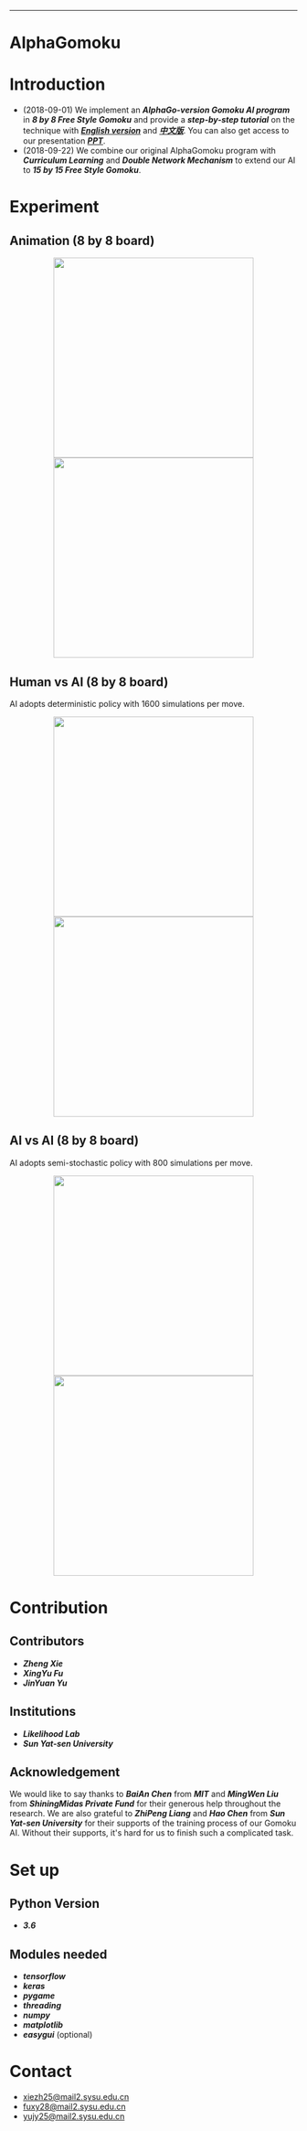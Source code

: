 ***
# AlphaGomoku

Introduction
====
-  (2018-09-01) We implement an ***AlphaGo-version Gomoku AI program*** in ***8 by 8 Free Style Gomoku*** and provide a ***step-by-step tutorial*** on the technique with [***English version***](https://github.com/PolyKen/AlphaRenju_Zero/blob/master/tutorial/gomoku_paper.pdf) and [***中文版***](https://github.com/PolyKen/AlphaRenju_Zero/blob/master/tutorial/gomoku_paper_chinese.pdf). You can also get access to our presentation [***PPT***](https://github.com/PolyKen/AlphaRenju_Zero/blob/master/tutorial/Gomoku%20PPT.pptx).
- (2018-09-22) We combine our original AlphaGomoku program with ***Curriculum Learning*** and ***Double Network Mechanism*** to extend our AI to ***15 by 15 Free Style Gomoku***. 

Experiment
====
Animation (8 by 8 board)
-------
<p class="half" align="center">
  <img src="https://github.com/PolyKen/AlphaRenju_Zero/blob/master/demo/gif/ai_self_play.gif" width="350px" height="350px"/>
  <img src="https://github.com/PolyKen/AlphaRenju_Zero/blob/master/demo/gif/human(black)_vs_ai(white).gif" width="350px" height="350px"/>
</p>

Human vs AI (8 by 8 board)
-------
AI adopts deterministic policy with 1600 simulations per move.
<p class="half" align="center">
  <img src="https://github.com/PolyKen/AlphaRenju_Zero/blob/master/demo/picture/man_vs_ai_1.png" width="350px" height="350px"/>
  <img src="https://github.com/PolyKen/AlphaRenju_Zero/blob/master/demo/picture/man_vs_ai_2.png" width="350px" height="350px"/>
</p>

AI vs AI (8 by 8 board)
-------
AI adopts semi-stochastic policy with 800 simulations per move.
<p class="half" align="center">
   <img src="https://github.com/PolyKen/AlphaRenju_Zero/blob/master/demo/picture/ai_vs_ai_1.png" width="350px" height="350px"/>
   <img src="https://github.com/PolyKen/AlphaRenju_Zero/blob/master/demo/picture/ai_vs_ai_2.png" width="350px" height="350px"/>
</p>

Contribution
====
Contributors
-------
- ***Zheng Xie***
- ***XingYu Fu***
- ***JinYuan Yu***

Institutions
-------
- ***Likelihood Lab***
- ***Sun Yat-sen University***

Acknowledgement
-------
We would like to say thanks to ***BaiAn Chen*** from ***MIT*** and ***MingWen Liu*** from ***ShiningMidas Private Fund*** for their generous help throughout the research. We are also grateful to ***ZhiPeng Liang*** and ***Hao Chen*** from ***Sun Yat-sen University*** for their supports of the training process of our Gomoku AI. Without their supports, it's hard for us to finish such a complicated task.

Set up
====
Python Version
-------
- ***3.6***

Modules needed
-------
- ***tensorflow***
- ***keras***
- ***pygame***
- ***threading***
- ***numpy***
- ***matplotlib***
- ***easygui*** (optional)

Contact
====
- xiezh25@mail2.sysu.edu.cn
- fuxy28@mail2.sysu.edu.cn
- yujy25@mail2.sysu.edu.cn
